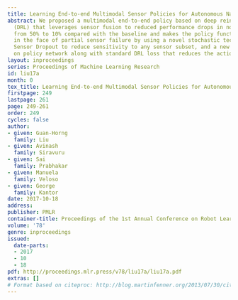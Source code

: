 ```yaml
---
title: Learning End-to-end Multimodal Sensor Policies for Autonomous Navigation
abstract: We proposed a multimodal end-to-end policy based on deep reinforcement learning
  (DRL) that leverages sensor fusion to reduced performance drops in noisy environment
  from 50% to 10% compared with the baseline and makes the policy functional even
  in the face of partial sensor failure by using a novel stochastic technique called
  Sensor Dropout to reduce sensitivity to any sensor subset, and a new auxiliary loss
  on policy network along with standard DRL loss that reduces the action variations.
layout: inproceedings
series: Proceedings of Machine Learning Research
id: liu17a
month: 0
tex_title: Learning End-to-end Multimodal Sensor Policies for Autonomous Navigation
firstpage: 249
lastpage: 261
page: 249-261
order: 249
cycles: false
author:
- given: Guan-Horng
  family: Liu
- given: Avinash
  family: Siravuru
- given: Sai
  family: Prabhakar
- given: Manuela
  family: Veloso
- given: George
  family: Kantor
date: 2017-10-18
address: 
publisher: PMLR
container-title: Proceedings of the 1st Annual Conference on Robot Learning
volume: '78'
genre: inproceedings
issued:
  date-parts:
  - 2017
  - 10
  - 18
pdf: http://proceedings.mlr.press/v78/liu17a/liu17a.pdf
extras: []
# Format based on citeproc: http://blog.martinfenner.org/2013/07/30/citeproc-yaml-for-bibliographies/
---
```

